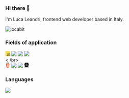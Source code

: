 ### Hi there 👋

I'm Luca Leandri, frontend web developer based in Italy.
<p align="left"> <img src="https://komarev.com/ghpvc/?username=locabit&label=Profile%20views&color=0e75b6&style=flat" alt="locabit" /> </p>

### Fields of application

<div>
<img width="3%" src="https://raw.githubusercontent.com/devicons/devicon/master/icons/javascript/javascript-original.svg">
<img width="3%" src="https://www.vectorlogo.zone/logos/typescriptlang/typescriptlang-icon.svg">
<img width="3%" src="https://www.vectorlogo.zone/logos/reactjs/reactjs-icon.svg">
<img width="3%" src="https://www.vectorlogo.zone/logos/git-scm/git-scm-icon.svg">
</div>
< /br>
<div>
<img width="3%" src="https://raw.githubusercontent.com/devicons/devicon/master/icons/html5/html5-original-wordmark.svg">
<img width="3%" src="https://www.vectorlogo.zone/logos/w3_css/w3_css-official.svg">
<img width="3%" src="https://www.vectorlogo.zone/logos/tailwindcss/tailwindcss-icon.svg">
<img width="3%" src="https://raw.githubusercontent.com/devicons/devicon/master/icons/bootstrap/bootstrap-plain-wordmark.svg">
</div>

### Languages
<img src="https://github-readme-stats.vercel.app/api/top-langs?username=locabit"/>




<!--
**locabit/locabit** is a ✨ _special_ ✨ repository because its `README.md` (this file) appears on your GitHub profile.

Here are some ideas to get you started:

- 🔭 I’m currently working on ...
- 🌱 I’m currently learning ...
- 👯 I’m looking to collaborate on ...
- 🤔 I’m looking for help with ...
- 💬 Ask me about ...
- 📫 How to reach me: ...
- 😄 Pronouns: ...
- ⚡ Fun fact: ...
-->
